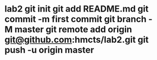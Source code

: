 # lab2 git init git add README.md git commit -m first commit git branch -M master git remote add origin git@github.com:hmcts/lab2.git git push -u origin master
